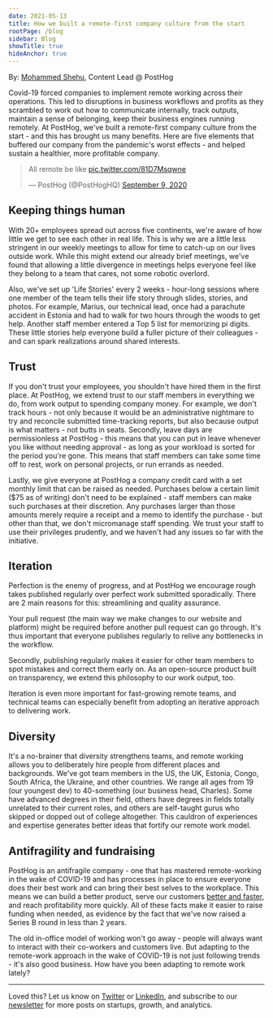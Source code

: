 ```yaml
---
date: 2021-05-13
title: How we built a remote-first company culture from the start
rootPage: /blog
sidebar: Blog
showTitle: true
hideAnchor: true
---
```


By: [Mohammed Shehu](https://twitter.com/shehuphd), Content Lead @ PostHog

Covid-19 forced companies to implement remote working across their operations. This led to disruptions in business workflows and profits as they scrambled to work out how to communicate internally, track outputs, maintain a sense of belonging, keep their business engines running remotely. At PostHog, we've built a remote-first company culture from the start - and this has brought us many benefits. Here are five elements that buffered our company from the pandemic's worst effects - and helped sustain a healthier, more profitable company.

<blockquote class="twitter-tweet"><p lang="en" dir="ltr">All remote be like <a href="https://t.co/81D7Msqwne">pic.twitter.com/81D7Msqwne</a></p>&mdash; PostHog (@PostHogHQ) <a href="https://twitter.com/PostHogHQ/status/1303690100581240834?ref_src=twsrc%5Etfw">September 9, 2020</a></blockquote> <script async src="https://platform.twitter.com/widgets.js" charset="utf-8"></script>

## Keeping things human

With 20+ employees spread out across five continents, we're aware of how little we get to see each other in real life. This is why we are a little less stringent in our weekly meetings to allow for time to catch-up on our lives outside work. While this might extend our already brief meetings, we've found that allowing a little divergence in meetings helps everyone feel like they belong to a team that cares, not some robotic overlord.

Also, we've set up 'Life Stories' every 2 weeks - hour-long sessions where one member of the team tells their life story through slides, stories, and photos. For example, Marius, our technical lead, once had a parachute accident in Estonia and had to walk for two hours through the woods to get help. Another staff member entered a Top 5 list for memorizing pi digits. These little stories help everyone build a fuller picture of their colleagues - and can spark realizations around shared interests.

## Trust
If you don't trust your employees, you shouldn't have hired them in the first place. At PostHog, we extend trust to our staff members in everything we do, from work output to spending company money. For example, we don't track hours - not only because it would be an administrative nightmare to try and reconcile submitted time-tracking reports, but also because output is what matters - not butts in seats. Secondly, leave days are permissionless at PostHog - this means that you can put in leave whenever you like without needing approval - as long as your workload is sorted for the period you're gone. This means that staff members can take some time off to rest, work on personal projects, or run errands as needed.

Lastly, we give everyone at PostHog a company credit card with a set monthly limit that can be raised as needed. Purchases below a certain limit ($75 as of writing) don't need to be explained - staff members can make such purchases at their discretion. Any purchases larger than those amounts merely require a receipt and a memo to identify the purchase - but other than that, we don't micromanage staff spending. We trust your staff to use their privileges prudently, and we haven't had any issues so far with the initiative.

## Iteration
Perfection is the enemy of progress, and at PostHog we encourage rough takes published regularly over perfect work submitted sporadically. There are 2 main reasons for this: streamlining and quality assurance.

Your pull request (the main way we make changes to our website and platform) might be required before another pull request can go through. It's thus important that everyone publishes regularly to relive any bottlenecks in the workflow.

Secondly, publishing regularly makes it easier for other team members to spot mistakes and correct them early on. As an open-source product built on transparency, we extend this philosophy to our work output, too.

Iteration is even more important for fast-growing remote teams, and technical teams can especially benefit from adopting an iterative approach to delivering work.

## Diversity
It's a no-brainer that diversity strengthens teams, and remote working allows you to deliberately hire people from different places and backgrounds. We've got team members in the US, the UK, Estonia, Congo, South Africa, the Ukraine, and other countries. We range all ages from 19 (our youngest dev) to 40-something (our business head, Charles). Some have advanced degrees in their field, others have degrees in fields totally unrelated to their current roles, and others are self-taught gurus who skipped or dopped out of college altogether. This cauldron of experiences and expertise generates better ideas that fortify our remote work model.

## Antifragility and fundraising
PostHog is an antifragile company - one that has mastered remote-working in the wake of COVID-19 and has processes in place to ensure everyone does their best work and can bring their best selves to the workplace. This means we can build a better product, serve our customers [better and faster]( https://twitter.com/marcusgadbem/status/1352966040175714304), and reach profitability more quickly. All of these facts make it easier to raise funding when needed, as evidence by the fact that we've now raised a Series B round in less than 2 years. 

The old in-office model of working won't go away - people will always want to interact with their co-workers and customers live. But adapting to the remote-work approach in the wake of COVID-19 is not just following trends - it's also good business. How have you been adapting to remote work lately?

<hr/>

Loved this? Let us know on [Twitter](https://twitter.com/posthoghq) or [LinkedIn](https://linkedin.com/company/posthog), and subscribe to our [newsletter](https://posthog.com/newsletter) for more posts on startups, growth, and analytics.

